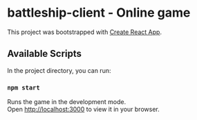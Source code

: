 # battleship-client - Online game

This project was bootstrapped with [Create React App](https://github.com/facebook/create-react-app).

## Available Scripts

In the project directory, you can run:

### `npm start`

Runs the game in the development mode.\
Open [http://localhost:3000](http://localhost:3000) to view it in your browser.
